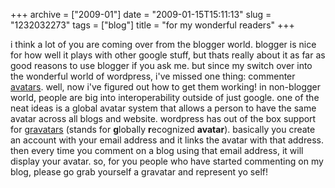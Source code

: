 +++
archive = ["2009-01"]
date = "2009-01-15T15:11:13"
slug = "1232032273"
tags = ["blog"]
title = "for my wonderful readers"
+++

i think a lot of you are coming over from the blogger world. blogger is
nice for how well it plays with other google stuff, but thats really about
it as far as good reasons to use blogger if you ask me. but since my
switch over into the wonderful world of wordpress, i've missed one thing:
commenter [avatars][1]. well, now i've figured out how to get them
working! in non-blogger world, people are big into interoperability
outside of just google. one of the neat ideas is a global avatar system
that allows a person to have the same avatar across all blogs and website.
wordpress has out of the box support for [gravatars][2] (stands for
**g**lobally **r**ecognized **avatar**). basically you create an account
with your email address and it links the avatar with that address. then
every time you comment on a blog using that email address, it will display
your avatar. so, for you people who have started commenting on my blog,
please go grab yourself a gravatar and represent yo self!

[1]: http://en.wikipedia.org/wiki/Avatar_(computing)
[2]: http://en.gravatar.com/


